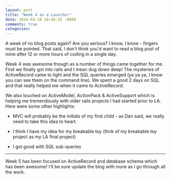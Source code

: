 ```yaml
---
layout: post
title: "Week 4 as a Launcher"
date: 2014-03-18 18:44:35 -0400
comments: true
categories:
---
```

A week of no blog posts again?  Are you serious?  I know, I know - fingers must be pointed.  That said, I don't think you'd want to read a blog post of mine after 12 or more hours of coding in a single day.

Week 4 was awesome though as a number of things came together for me.  First we finally got into rails and I mean dug down deep!  The mysteries of ActiveRecord came to light and the SQL queries emerged (ya ya ya, I know you can see them on the command line).  We spent a good 2 days on SQL and that really helped me when it came to ActiveRecord.

We also touched on ActiveModel, ActionPack & ActiveSupport which is helping me tremendously with older rails projects I had started prior to LA.  Here were some other highlights:


- MVC will probably be the initials of my first child - as Dan said, we really need to take this idea to heart.

- I think I have my idea for my breakable toy (thnk of my breakable toy project as my LA final project)

- I got good with SQL sub-queries

----

Week 5 has been focused on ActiveRecord and database schema which has been awesome!  I'll be sure update the blog with more as I go through all the work.

